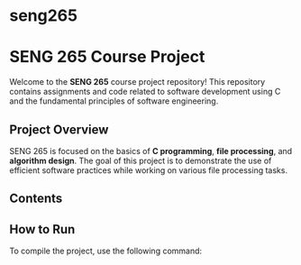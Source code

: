 # seng265
# SENG 265 Course Project

Welcome to the **SENG 265** course project repository! This repository contains assignments and code related to software development using C and the fundamental principles of software engineering.

## Project Overview

SENG 265 is focused on the basics of **C programming**, **file processing**, and **algorithm design**. The goal of this project is to demonstrate the use of efficient software practices while working on various file processing tasks.

## Contents



## How to Run

To compile the project, use the following command:
